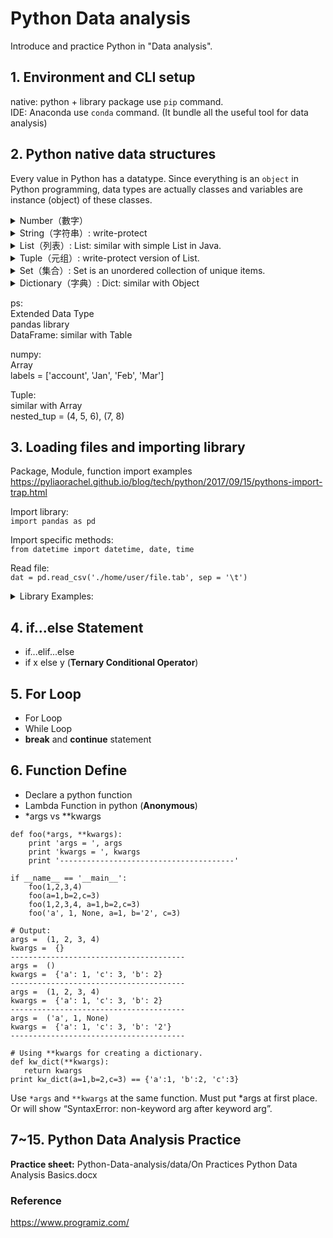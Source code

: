 # Python Data analysis
Introduce and practice Python in "Data analysis".


## 1. Environment and CLI setup
native: python + library package use `pip` command.  
IDE: Anaconda use `conda` command. (It bundle all the useful tool for data analysis)


## 2. Python native data structures
Every value in Python has a datatype. Since everything is an `object` in Python programming, data types are actually classes and variables are instance (object) of these classes.

<details>
<summary> Number（數字）</summary>

```python
x = 20
print(x) #print: 20
print(type(x)) #print: <class 'int'>
```
</details>

<details>
<summary> String（字符串）: write-protect </summary>

```python
x = "Hello"
print([0:2]) #print: He
print(type(x)) #print: <class 'str'>
```
</details>

<details>
<summary> List（列表）: List: similar with simple List in Java. </summary>

```python
x = ["apple", "banana", "cherry"]
print(x[1]) #print: banana
print(type(x)) #print: <class 'list'>
```
</details>

<details>
<summary> Tuple（元组）: write-protect version of List. </summary>

```python
x = (5,'program', 1+3j)
print(x[1:3]) #print: ('program', (1+3j))
print(type(x)) #print: <class 'tuple'>
```
</details>

<details>
<summary> Set（集合）: Set is an unordered collection of unique items. </summary>

```python
x = {"apple", "banana", "cherry"}
print(x[1:3]) #print: {"apple", "banana", "cherry"}
print(type(x)) #print: <class 'set'>
```
</details>

<details>
<summary> Dictionary（字典）: Dict: similar with Object </summary>

```python
x = {'dict1': {'innerkey': 'value'}}
print(x['dict1']['innerkey']) #print: value
print(type(x)) #print: <class 'dict'>
```
</details>
  
ps:  
Extended Data Type  
pandas library  
DataFrame: similar with Table  

numpy:  
Array  
labels = ['account', 'Jan', 'Feb', 'Mar']  
  
Tuple:  
similar with Array  
nested_tup = (4, 5, 6), (7, 8)  
  

## 3. Loading files and importing library
Package, Module, function import examples  
https://pyliaorachel.github.io/blog/tech/python/2017/09/15/pythons-import-trap.html

Import library:  
```import pandas as pd```

Import specific methods:  
```from datetime import datetime, date, time```

Read file:  
```dat = pd.read_csv('./home/user/file.tab', sep = '\t')```
  
<details>
<summary>Library Examples:</summary>

- Numpy:
Besides its obvious `scientific uses`, NumPy can also be used as an efficient multi-dimensional container of generic data.

- Scipy:
A Python-based ecosystem of open-source software for mathematics, science, and engineering.

- matplotlib:
Matplotlib is a Python `2D plotting library` which produces publication quality figures in a variety of hardcopy formats and interactive environments across platforms.  

- statsmodels:
A Python module that provides classes and functions for the estimation of many different statistical models.
  
- pandas:
An open source, BSD-licensed library providing high-performance, easy-to-use `data structures and data analysis` tools.

- scikit-learn:
Simple and efficient tools for `data mining` and data analysis.

- TensorFlow: (Google)
An open source `machine learning library` for research and production.

- seaborn:
Seaborn is a Python data `visualization library based on matplotlib`. It provides a high-level interface for drawing attractive and informative statistical graphics.

- ggplot:
A plotting system for Python based on R's ggplot2 and the Grammar of `Graphics`.

- bokeh:
An `interactive visualization` library that targets modern web browsers for presentation.

- plotly:
Plotly's Python graphing library makes `interactive, publication-quality graphs` online.
</details>

## 4. if...else Statement
 - if...elif...else
 - if x else y (**Ternary Conditional Operator**)
 

## 5. For Loop
 - For Loop
 - While Loop
 - **break** and **continue** statement


## 6. Function Define
 - Declare a python function
 - Lambda Function in python (**Anonymous**)
 - *args vs **kwargs
```
def foo(*args, **kwargs):
    print 'args = ', args
    print 'kwargs = ', kwargs
    print '---------------------------------------'

if __name__ == '__main__':
    foo(1,2,3,4)
    foo(a=1,b=2,c=3)
    foo(1,2,3,4, a=1,b=2,c=3)
    foo('a', 1, None, a=1, b='2', c=3)
    
# Output:
args =  (1, 2, 3, 4) 
kwargs =  {} 
--------------------------------------- 
args =  () 
kwargs =  {'a': 1, 'c': 3, 'b': 2} 
--------------------------------------- 
args =  (1, 2, 3, 4) 
kwargs =  {'a': 1, 'c': 3, 'b': 2} 
--------------------------------------- 
args =  ('a', 1, None) 
kwargs =  {'a': 1, 'c': 3, 'b': '2'} 
---------------------------------------

# Using **kwargs for creating a dictionary.
def kw_dict(**kwargs):
   return kwargs
print kw_dict(a=1,b=2,c=3) == {'a':1, 'b':2, 'c':3}
```
Use ```*args``` and ```**kwargs``` at the same function. Must put *args at first place. Or will show “SyntaxError: non-keyword arg after keyword arg”.


## 7~15. Python Data Analysis Practice
**Practice sheet:** Python-Data-analysis/data/On Practices Python Data Analysis Basics.docx




### Reference
https://www.programiz.com/
